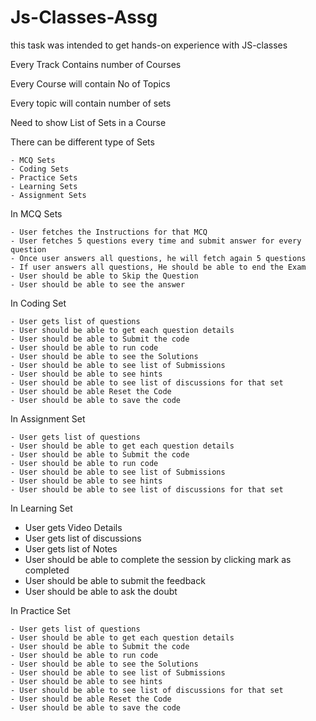# Js-Classes-Assg
this task was intended to get hands-on experience with JS-classes



Every Track Contains number of Courses 

Every Course will contain No of Topics

Every topic will contain number of sets

Need to show List of Sets in a Course

There can be different type of Sets

    - MCQ Sets
    - Coding Sets
    - Practice Sets
    - Learning Sets
    - Assignment Sets


In MCQ Sets

    - User fetches the Instructions for that MCQ
    - User fetches 5 questions every time and submit answer for every question
    - Once user answers all questions, he will fetch again 5 questions
    - If user answers all questions, He should be able to end the Exam
    - User should be able to Skip the Question
    - User should be able to see the answer


In Coding Set

    - User gets list of questions
    - User should be able to get each question details
    - User should be able to Submit the code
    - User should be able to run code
    - User should be able to see the Solutions
    - User should be able to see list of Submissions
    - User should be able to see hints
    - User should be able to see list of discussions for that set
    - User should be able Reset the Code
    - User should be able to save the code

In Assignment Set

    - User gets list of questions
    - User should be able to get each question details
    - User should be able to Submit the code
    - User should be able to run code
    - User should be able to see list of Submissions
    - User should be able to see hints
    - User should be able to see list of discussions for that set

In Learning Set

   - User gets Video Details
   - User gets list of discussions 
   - User gets list of Notes 
   - User should be able to complete the session by clicking mark as completed
   - User should be able to submit the feedback
   - User should be able to ask the doubt

In Practice Set

    - User gets list of questions
    - User should be able to get each question details
    - User should be able to Submit the code
    - User should be able to run code
    - User should be able to see the Solutions
    - User should be able to see list of Submissions
    - User should be able to see hints
    - User should be able to see list of discussions for that set
    - User should be able Reset the Code
    - User should be able to save the code
